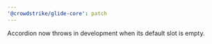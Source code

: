 ```yaml
---
'@crowdstrike/glide-core': patch
---
```


Accordion now throws in development when its default slot is empty.
